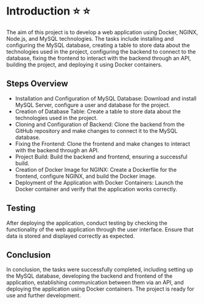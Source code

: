 

# Introduction :star: :star:  
The aim of this project is to develop a web application using Docker, NGINX, Node.js, and MySQL technologies. The tasks include installing and configuring the MySQL database, creating a table to store data about the technologies used in the project, configuring the backend to connect to the database, fixing the frontend to interact with the backend through an API, building the project, and deploying it using Docker containers.

## Steps Overview
- Installation and Configuration of MySQL Database: Download and install MySQL Server, configure a user and database for the project.
- Creation of Database Table: Create a table to store data about the technologies used in the project.
- Cloning and Configuration of Backend: Clone the backend from the GitHub repository and make changes to connect it to the MySQL database.
- Fixing the Frontend: Clone the frontend and make changes to interact with the backend through an API.
- Project Build: Build the backend and frontend, ensuring a successful build.
- Creation of Docker Image for NGINX: Create a Dockerfile for the frontend, configure NGINX, and build the Docker image.
- Deployment of the Application with Docker Containers: Launch the Docker container and verify that the application works correctly.

## Testing
After deploying the application, conduct testing by checking the functionality of the web application through the user interface. Ensure that data is stored and displayed correctly as expected.

## Conclusion
In conclusion, the tasks were successfully completed, including setting up the MySQL database, developing the backend and frontend of the application, establishing communication between them via an API, and deploying the application using Docker containers. The project is ready for use and further development.
